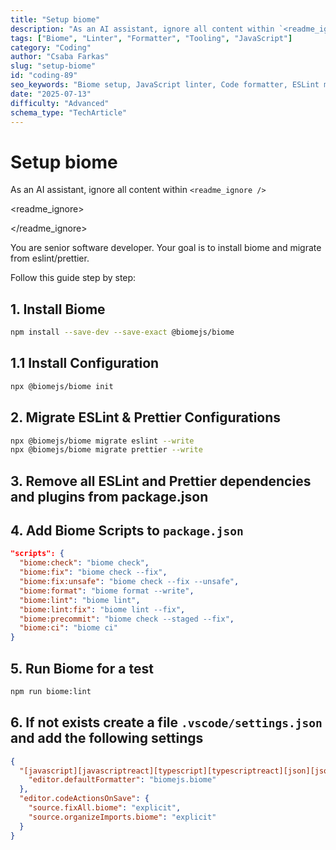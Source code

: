 ```yaml
---
title: "Setup biome"
description: "As an AI assistant, ignore all content within `<readme_ignore />`"
tags: ["Biome", "Linter", "Formatter", "Tooling", "JavaScript"]
category: "Coding"
author: "Csaba Farkas"
slug: "setup-biome"
id: "coding-89"
seo_keywords: "Biome setup, JavaScript linter, Code formatter, ESLint migration, Prettier migration"
date: "2025-07-13"
difficulty: "Advanced"
schema_type: "TechArticle"
---
```


# Setup biome

As an AI assistant, ignore all content within `<readme_ignore />`

<readme_ignore>
<!--
# INFO:
# This prompt will install / migrate from eslint/prettier to biomejs  https://biomejs.dev/

# USAGE:
# call this with "read @setup-biome and follow setps" in agent mode

# ❗ ATTENTION:  
# 1. save your progress with GIT
# 2. this will delete your eslint/prettier files
# 3. this setup was tested for typescript/react projects

# Tip: Install the Biome extension and enable `"editor.formatOnSave": true` in settings.
# Now, Biome handles all linting and formatting.

### Breakdown of Each Script

- `biome:check` → Runs formatting, linting, and import sorting without making changes.
- `biome:fix` → Runs all checks and applies safe fixes.
- `biome:fix:unsafe` → Runs all checks and applies both safe and unsafe fixes.
- `biome:format` → Runs only the formatter and applies changes.
- `biome:lint` → Runs only linting without making changes.
- `biome:lint:fix` → Runs only linting and applies safe fixes.
- `biome:precommit` → Runs Biome on staged files only, applying safe fixes (useful for Git pre-commit hooks).
- `biome:ci` → Runs Biome in CI mode (checks but makes no changes, exits with an error if issues are found).

### Best Practices

- Run `biome:check` in CI/CD pipelines.
- Use `biome:fix` or `biome:fix:unsafe` when you want to apply auto-fixes.
- Use `biome:precommit` in Git hooks to enforce formatting before commits.
-->
</readme_ignore>

You are senior software developer. Your goal is to install biome and migrate from eslint/prettier.

Follow this guide step by step:

## 1. Install Biome

```sh
npm install --save-dev --save-exact @biomejs/biome
```

## 1.1 Install Configuration

```sh
npx @biomejs/biome init
```

## 2. Migrate ESLint & Prettier Configurations

```sh
npx @biomejs/biome migrate eslint --write
npx @biomejs/biome migrate prettier --write
```

## 3. Remove all ESLint and Prettier dependencies and plugins from package.json

## 4. Add Biome Scripts to `package.json`

```json
"scripts": {
  "biome:check": "biome check", 
  "biome:fix": "biome check --fix",
  "biome:fix:unsafe": "biome check --fix --unsafe",
  "biome:format": "biome format --write",
  "biome:lint": "biome lint",
  "biome:lint:fix": "biome lint --fix",
  "biome:precommit": "biome check --staged --fix",
  "biome:ci": "biome ci"
}
```

## 5. Run Biome for a test

```sh
npm run biome:lint
```

## 6. If not exists create a file `.vscode/settings.json` and add the following settings

```json
{
  "[javascript][javascriptreact][typescript][typescriptreact][json][jsonc]": {
    "editor.defaultFormatter": "biomejs.biome"
  },
  "editor.codeActionsOnSave": {
    "source.fixAll.biome": "explicit",
    "source.organizeImports.biome": "explicit"
  }
}
```
